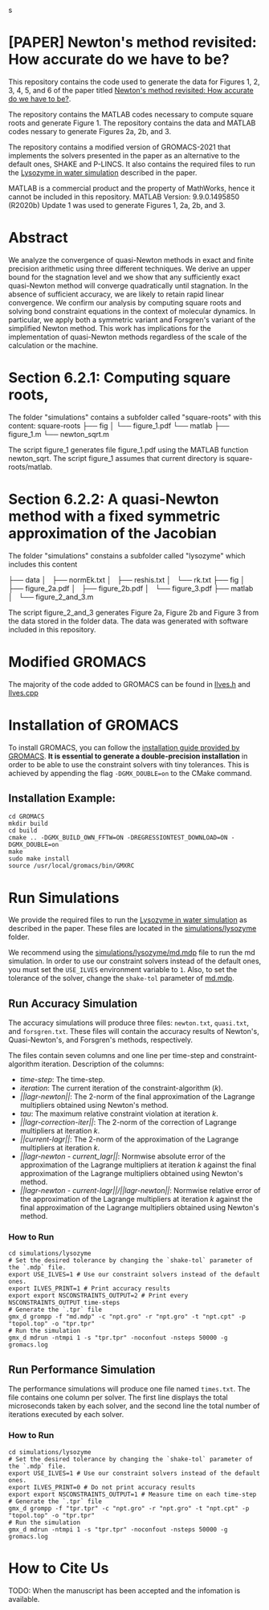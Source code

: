 s
# [PAPER] Newton's method revisited: How accurate do we have to be?

This repository contains the code used to generate the data for Figures 1, 2, 3, 4, 5, and 6 of the paper titled [Newton's method revisited: How accurate do we have to be?](TODO).

The repository contains the MATLAB codes necessary to compute square roots and generate Figure 1. The repository contains the data and MATLAB codes nessary to generate Figures 2a, 2b, and 3.

The repository contains a modified version of GROMACS-2021 that implements the solvers presented in the paper as an alternative to the default ones, SHAKE and P-LINCS. It also contains the required files to run the [Lysozyme in water simulation](https://www.mdtutorials.com/gmx/lysozyme/) described in the paper.

MATLAB is a commercial product and the property of MathWorks, hence it cannot be included in this repository.
MATLAB Version: 9.9.0.1495850 (R2020b) Update 1 was used to generate Figures 1, 2a, 2b, and 3.


# Abstract

We analyze the convergence of quasi-Newton methods in exact and finite precision arithmetic using three different techniques. We derive an upper bound for the stagnation level and we show that any sufficiently exact quasi-Newton method will converge quadratically until stagnation. In the absence of sufficient accuracy, we are likely to retain rapid linear convergence. We confirm our analysis by computing square roots and solving bond constraint equations in the context of molecular dynamics. In particular, we apply both a symmetric variant and Forsgren's variant of the simplified Newton method. This work has implications for the implementation of quasi-Newton methods regardless of the scale of the calculation or the machine.

# Section 6.2.1: Computing square roots, 

The folder "simulations" contains a subfolder called "square-roots" with this content:
square-roots
├── fig
│   └── figure_1.pdf
└── matlab
    ├── figure_1.m
    └── newton_sqrt.m

The script figure_1 generates file figure_1.pdf using the MATLAB function newton_sqrt.
The script figure_1 assumes that current directory is square-roots/matlab.

# Section 6.2.2: A quasi-Newton method with a fixed symmetric approximation of the Jacobian
The folder "simulations" constains a subfolder called "lysozyme" which includes this content

├── data
│   ├── normEk.txt
│   ├── reshis.txt
│   └── rk.txt
├── fig
│   ├── figure_2a.pdf
│   ├── figure_2b.pdf
│   └── figure_3.pdf
├── matlab
│   └── figure_2_and_3.m

The script figure_2_and_3 generates Figure 2a, Figure 2b and Figure 3 from the data stored in the folder data.
The data was generated with software included in this repository.


# Modified GROMACS

The majority of the code added to GROMACS can be found in [Ilves.h](GROMACS/src/gromacs/mdlib/Ilves.h) and [Ilves.cpp](GROMACS/src/gromacs/mdlib/Ilves.cpp)

# Installation of GROMACS

To install GROMACS, you can follow the [installation guide provided by GROMACS](https://manual.gromacs.org/documentation/2021/install-guide/index.html). **It is essential to generate a double-precision installation** in order to be able to use the constraint solvers with tiny tolerances. This is achieved by appending the flag `-DGMX_DOUBLE=on` to the CMake command.

## Installation Example:
```
cd GROMACS
mkdir build
cd build
cmake .. -DGMX_BUILD_OWN_FFTW=ON -DREGRESSIONTEST_DOWNLOAD=ON -DGMX_DOUBLE=on
make
sudo make install
source /usr/local/gromacs/bin/GMXRC
```

# Run Simulations

We provide the required files to run the [Lysozyme in water simulation](https://manual.gromacs.org/documentation/2021/install-guide/index.html) as described in the paper. These files are located in the [simulations/lysozyme](simulations/lysozyme) folder.

We recommend using the [simulations/lysozyme/md.mdp](simulations/lysozyme/md.mdp) file to run the md simulation. In order to use our constraint solvers instead of the default ones, you must set the `USE_ILVES` environment variable to `1`. Also, to set the tolerance of the solver, change the `shake-tol` parameter of [md.mdp](simulations/lysozyme/md.mdp).

## Run Accuracy Simulation

The accuracy simulations will produce three files: `newton.txt`, `quasi.txt`, and `forsgren.txt`. These files will contain the accuracy results of Newton's, Quasi-Newton's, and Forsgren's methods, respectively.

The files contain seven columns and one line per time-step and constraint-algorithm iteration. Description of the columns:

- *time-step*: The time-step.
- *iteration*: The current iteration of the constraint-algorithm ($k$).
- *||lagr-newton||*: The 2-norm of the final approximation of the Lagrange multipliers obtained using Newton's method. 
- *tau*: The maximum relative constraint violation at iteration $k$.  
- *||lagr-correction-iter||*: The 2-norm of the correction of Lagrange multipliers at iteration $k$.
- *||current-lagr||*: The 2-norm of the approximation of the Lagrange multipliers at iteration $k$.
- *||lagr-newton - current_lagr||*: Normwise absolute error of the approximation of the Lagrange multipliers at iteration $k$ against the final approximation of the Lagrange multipliers obtained using Newton's method.
- *||lagr-newton - current-lagr||/||lagr-newton||*: Normwise relative error of the approximation of the Lagrange multipliers at iteration $k$ against the final approximation of the Lagrange multipliers obtained using Newton's method.

### How to Run
```
cd simulations/lysozyme
# Set the desired tolerance by changing the `shake-tol` parameter of the `.mdp` file.
export USE_ILVES=1 # Use our constraint solvers instead of the default ones.
export ILVES_PRINT=1 # Print accuracy results
export export NSCONSTRAINTS_OUTPUT=2 # Print every NSCONSTRAINTS_OUTPUT time-steps
# Generate the `.tpr` file
gmx_d grompp -f "md.mdp" -c "npt.gro" -r "npt.gro" -t "npt.cpt" -p "topol.top" -o "tpr.tpr"
# Run the simulation
gmx_d mdrun -ntmpi 1 -s "tpr.tpr" -noconfout -nsteps 50000 -g gromacs.log
```

## Run Performance Simulation

The performance simulations will produce one file named `times.txt`. The file contains one column per solver. The first line displays the total microseconds taken by each solver, and the second line the total number of iterations executed by each solver.

### How to Run
```
cd simulations/lysozyme
# Set the desired tolerance by changing the `shake-tol` parameter of the `.mdp` file.
export USE_ILVES=1 # Use our constraint solvers instead of the default ones.
export ILVES_PRINT=0 # Do not print accuracy results
export export NSCONSTRAINTS_OUTPUT=1 # Measure time on each time-step
# Generate the `.tpr` file
gmx_d grompp -f "tpr.tpr" -c "npt.gro" -r "npt.gro" -t "npt.cpt" -p "topol.top" -o "tpr.tpr"
# Run the simulation
gmx_d mdrun -ntmpi 1 -s "tpr.tpr" -noconfout -nsteps 50000 -g gromacs.log
```

# How to Cite Us
TODO: When the manuscript has been accepted and the infomation is available.
